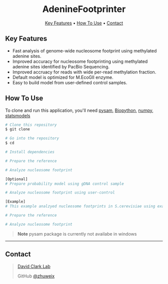 <h1 align="center">
  AdenineFootprinter
  <br>
</h1>

<p align="center">
  <a href="#key-features">Key Features</a> •
  <a href="#how-to-use">How To Use</a> •
  <a href="#contact">Contact</a> 

</p>


## Key Features

* Fast analysis of genome-wide nucleosome footprint using methylated adenine sites.
* Improved accuracy for nucleosome footprinting using methylated adenine sites identified by PacBio Sequencing. 
* Improved accruacy for reads with wide per-read methylation fraction.
* Default model is optimized for M.EcoGII enzyme.
* Easy to build model from user-defined control samples.

## How To Use

To clone and run this application, you'll need [pysam](https://pysam.readthedocs.io/), [Biopython](https://biopython.org/), [numpy](https://numpy.org/doc/stable/index.html), [statsmodels](https://www.statsmodels.org/dev/user-guide.html)

```bash
# Clone this repository
$ git clone 

# Go into the repository
$ cd 

# Install dependencies

# Prepare the reference

# Analyze nucleosome footprint

[Optional]
# Prepare probability model using gDNA control sample

# Analyze nucleosome footprint using user-control

[Example]
# This example analzyed nucleosome footprints in S.cerevisiae using example methylated adenine sites

# Prepare the reference

# Analyze nucleosome footprint


```

> **Note**
> pysam package is currently not availabe in windows



---
## Contact
> [David Clark Lab](https://www.nichd.nih.gov/research/atNICHD/Investigators/clark)
> 
> GitHub [@zhuweix](https://github.com/zhuweix)

